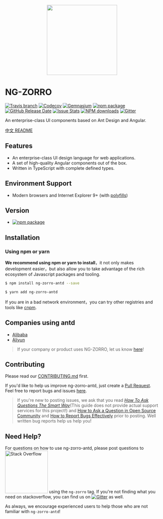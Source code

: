 <p align="center">
  <a href="http://ng.ant.design">
    <img width="230" src="https://img.alicdn.com/tfs/TB1FVMDosrI8KJjy0FhXXbfnpXa-200-200.svg">
  </a>
</p>

# NG-ZORRO
[![Travis branch](https://img.shields.io/travis/NG-ZORRO/ng-zorro-antd/master.svg?style=flat-square)](https://travis-ci.org/NG-ZORRO/ng-zorro-antd)
[![Codecov](https://img.shields.io/codecov/c/github/NG-ZORRO/ng-zorro-antd/master.svg?style=flat-square)](https://codecov.io/gh/NG-ZORRO/ng-zorro-antd)
[![Gemnasium](https://img.shields.io/gemnasium/NG-ZORRO/ng-zorro-antd.svg?style=flat-square)](https://gemnasium.com/github.com/NG-ZORRO/ng-zorro-antd)
[![npm package](https://img.shields.io/npm/v/ng-zorro-antd/next.svg?style=flat-square)](https://www.npmjs.org/package/ng-zorro-antd)
[![GitHub Release Date](https://img.shields.io/github/release-date/NG-ZORRO/ng-zorro-antd.svg?style=flat-square)](https://github.com/NG-ZORRO/ng-zorro-antd/releases)
[![Issue Stats](https://img.shields.io/issuestats/i/github/NG-ZORRO/ng-zorro-antd.svg?style=flat-square)](https://github.com/NG-ZORRO/ng-zorro-antd/issues)
[![NPM downloads](http://img.shields.io/npm/dm/ng-zorro-antd.svg?style=flat-square)](https://npmjs.org/package/ng-zorro-antd)
[![Gitter](https://img.shields.io/gitter/room/ng-zorro/ng-zorro-antd.svg?style=flat-square)](https://gitter.im/ng-zorro/ng-zorro-antd)

An enterprise-class UI components based on Ant Design and Angular.

[中文 README](README-zh_CN.md)


## Features

- An enterprise-class UI design language for web applications.
- A set of high-quality Angular components out of the box.
- Written in TypeScript with complete defined types.

## Environment Support

* Modern browsers and Internet Explorer 9+ (with [polyfills](https://angular.io/guide/browser-support))

## Version

- [![npm package](https://img.shields.io/npm/v/ng-zorro-antd/next.svg?style=flat-square)](https://www.npmjs.org/package/ng-zorro-antd)

## Installation

### Using npm or yarn

**We recommend using npm or yarn to install**，it not only makes development easier，but also allow you to take advantage of the rich ecosystem of Javascript packages and tooling.

```bash
$ npm install ng-zorro-antd --save
```

```bash
$ yarn add ng-zorro-antd
```

If you are in a bad network environment，you can try other registries and tools like [cnpm](https://github.com/cnpm/cnpm).


## Companies using antd

- [Alibaba](http://www.alibaba.com/)
- [Aliyun](http://www.aliyun.com/)

> If your company or product uses NG-ZORRO, let us know [here](https://github.com/NG-ZORRO/ng-zorro-antd/issues/1142)!

## Contributing

Please read our [CONTRIBUTING.md](https://github.com/NG-ZORRO/ng-zorro-antd/blob/master/CONTRIBUTING.md) first.

If you'd like to help us improve ng-zorro-antd, just create a [Pull Request](https://github.com/NG-ZORRO/ng-zorro-antd/pulls). Feel free to report bugs and issues [here](http://ng.ant.design/issue-helper/#/new-issue).

> If you're new to posting issues, we ask that you read [*How To Ask Questions The Smart Way*](http://www.catb.org/~esr/faqs/smart-questions.html)(This guide does not provide actual support services for this project!) and [How to Ask a Question in Open Source Community](https://github.com/seajs/seajs/issues/545) and [How to Report Bugs Effectively](http://www.chiark.greenend.org.uk/~sgtatham/bugs.html) prior to posting. Well written bug reports help us help you!

## Need Help?

For questions on how to use ng-zorro-antd, please post questions to [<img alt="Stack Overflow" src="https://cdn.sstatic.net/Sites/stackoverflow/company/img/logos/so/so-logo.svg?v=2bb144720a66" width="140" />](http://stackoverflow.com/questions/tagged/ng-zorro) using the `ng-zorro` tag. If you're not finding what you need on stackoverflow, you can find us on [![Gitter](https://img.shields.io/gitter/room/ng-zorro/ng-zorro-antd.svg?style=flat-square)](https://gitter.im/ng-zorro/ng-zorro-antd) as well.

As always, we encourage experienced users to help those who are not familiar with `ng-zorro-antd`!
